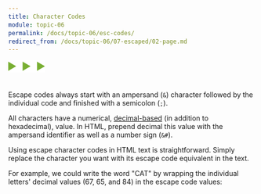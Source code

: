 ```yaml
---
title: Character Codes
module: topic-06
permalink: /docs/topic-06/esc-codes/
redirect_from: /docs/topic-06/07-escaped/02-page.md
---
```


<img src="./../../../img/arrow-divider.svg" style="width: 75px; border: none; margin: 0px 0 20px 0" />

Escape codes always start with an ampersand (`&`) character followed by the individual code and finished with a semicolon (`;`).

All characters have a numerical, [decimal-based](https://www.w3schools.com/charsets/ref_utf_basic_latin.asp) (in addition to hexadecimal), value. In HTML, prepend decimal this value with the ampersand identifier as well as a number sign (`&#`).

Using escape character codes in HTML text is straightforward. Simply replace the character you want with its escape code equivalent in the text.

For example, we could write the word "CAT" by wrapping the individual letters' decimal values (67, 65, and 84) in the escape code values:


<div class="codepen-embed">
  <p data-height="200" data-theme-id="30567" data-slug-hash="aYbLZd" data-default-tab="html,result" data-user="Media-Ed-Online" data-embed-version="2" data-pen-title="Topic-06: Escape Characters (Codes)" class="codepen"></p>
</div>
